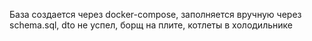 База создается через docker-compose, 
заполняется вручную через schema.sql, 
dto не успел, 
борщ на плите,
котлеты в холодильнике